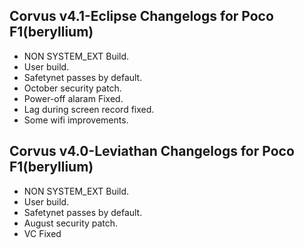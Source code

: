 ## Corvus v4.1-Eclipse Changelogs for Poco F1(beryllium)

- NON SYSTEM_EXT Build.
- User build.
- Safetynet passes by default.
- October security patch.
- Power-off alaram Fixed.
- Lag during screen record fixed.
- Some wifi improvements.


## Corvus v4.0-Leviathan Changelogs for Poco F1(beryllium)

- NON SYSTEM_EXT Build.
- User build.
- Safetynet passes by default.
- August security patch.
- VC Fixed
 
